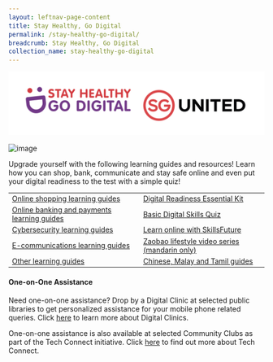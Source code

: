 ```yaml
---
layout: leftnav-page-content
title: Stay Healthy, Go Digital
permalink: /stay-healthy-go-digital/
breadcrumb: Stay Healthy, Go Digital
collection_name: stay-healthy-go-digital
---
```


![image](/images/stay-healthy-go-digital/SHGD_sgunited_cobrand.png)

![image](/images/learn-online/overview/learn-online-overview.jpg)

Upgrade yourself with the following learning guides and resources! Learn how you can shop, bank, communicate and stay safe online and even put your digital readiness to the test with a simple quiz!

<table>
<tr>
  <td><a href="https://imsilver.imda.gov.sg/learn-digital-skills/learn-online/online-shopping/" target="_blank">Online shopping learning guides</a></td>
  <td><a href="https://imsilver.imda.gov.sg/digital-readiness-essential-kit" target="_blank">Digital Readiness Essential Kit</a></td></tr>
<tr>
  <td><a href="https://imsilver.imda.gov.sg/learn-digital-skills/learn-online/digital-transactions-bds/" target="_blank">Online banking and payments learning guides</a></td>
  <td><a href="https://confirmation.gevme.com/BDS_Quiz/landing/" target="_blank">Basic Digital Skills Quiz</a></td>
</tr>
<tr>
  <td><a href="https://imsilver.imda.gov.sg/learn-digital-skills/learn-online/cyber-security-bds/" target="_blank">Cybersecurity learning guides</a></td>
  <td><a href="https://myskillsfuture.sg/content/portal/en/career-resources/career-resources/campaigns/learn-online-with-skillsfuture.html/" target="_blank">Learn online with SkillsFuture</a></td>
</tr>
<tr>
  <td><a href="https://imsilver.imda.gov.sg/learn-digital-skills/learn-online/e-communications-bds/" target="_blank">E-communications learning guides</a></td>
  <td><a href="https://www.zaobao.com.sg/keywords/come-n-live-at-zaobaosg/" target="_blank">Zaobao lifestyle video series (mandarin only)</a></td>
</tr>
<tr>
  <td><a href="https://imsilver.imda.gov.sg/learn-digital-skills/learn-online/overview/" target="_blank">Other learning guides</a></td>
  <td><a href="https://imsilver.imda.gov.sg/learn-digital-skills/learn-online/chinese-malay-tamil-learning-content/" target="_blank">Chinese, Malay and Tamil guides</a></td>
</tr>
</table>

#### One-on-One Assistance

Need one-on-one assistance? Drop by a Digital Clinic at selected public libraries to get personalized assistance for your mobile phone related queries. Click <a href="http://imsilver.sg/dc" target="_blank">here</a> to learn more about Digital Clinics.

One-on-one assistance is also available at selected Community Clubs as part of the Tech Connect initiative. Click <a href="https://www.pa.gov.sg/engage/connect-with-government/tech-connect-brochures" target="_blank">here</a> to find out more about Tech Connect.
